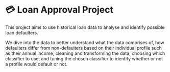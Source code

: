# 💳 Loan Approval Project

This project aims to use historical loan data to analyse and identify possible loan defaulters. 

We dive into the data to better understand what the data comprises of, how defaulters differ from non-defaulters based on their individual profile such as 
their annual income, cleaning and transforming the data, choosing which classifier  to use, and tuning the chosen classifier to identify whether or not a 
profile would default or not.
